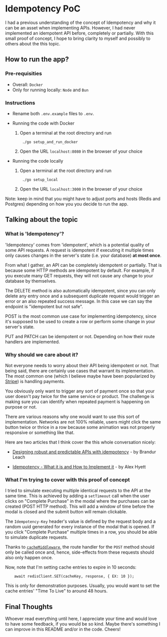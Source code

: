# Idempotency PoC

I had a previous understanding of the concept of Idempotency and why it can be an asset when implementing APIs. However, I had never implemented an idempotent API before, completely or partially. With this small proof of concept, I hope to bring clarity to myself and possibly to others about the this topic.

## How to run the app?

### Pre-requisities

- Overall: `Docker`
- Only for running locally: `Node` and `Bun`

### Instructions

* Rename both `.env.example` files to `.env`.

* Running the code with Docker

    1. Open a terminal at the root directory and run

            ./go setup_and_run_docker

    2. Open the URL `localhost:8080` in the browser of your choice

* Running the code locally

    1. Open a terminal at the root directory and run

            ./go setup_local

    2. Open the URL `localhost:3000` in the browser of your choice

Note: keep in mind that you might have to adjust ports and hosts (Redis and Postgres) depending on how you you decide to run the app.

## Talking about the topic

### What is 'Idempotency'?

'Idempotency' comes from 'idempotent', which is a potential quality of some API requests. A request is idempotent if executing it multiple times only causes changes in the server's state (i.e. your database) **at most once**.

From what I gather, an API can be completely idempotent or partially. That is because some HTTP methods are idempotent by default. For example, if you execute many GET requests, they will not cause any change to your database by themselves.

The DELETE method is also automatically idempotent, since you can only delete any entry once and a subsequent duplicate request would trigger an error or an also repeated success message. In this case we can say the endpoint is "idempotent but not safe".

POST is the most common use case for implementing idempotency, since it's supposed to be used to create a row or perform some change in your server's state.

PUT and PATCH can be idempotent or not. Depending on how their route handlers are implemented.

### Why should we care about it?

Not everyone needs to worry about their API being idempotent or not. That being said, there are certainly use cases that warrant its implementation. The most common one (which I believe maybe have been popularized by [Stripe](https://stripe.com/blog/idempotency)) is handling payments.

You obviously only want to trigger any sort of payment once so that your user doesn't pay twice for the same service or product. The challenge is making sure you can identify when repeated payment is happening on purpose or not.

There are various reasons why one would want to use this sort of implementation. Networks are not 100% reliable, users might click the same button twice or thrice in a row because some animation was not properly responsive or something like that.

Here are two articles that I think cover the this whole conversation nicely:
- [Designing robust and predictable APIs with idempotency](https://stripe.com/blog/idempotency) - by Brandur Leach

- [Idempotency - What it is and How to Implement it](https://www.alexhyett.com/idempotency/#what-is-idempotency) - by Alex Hyett

### What I'm trying to cover with this proof of concept

I tried to simulate executing multiple identical requests to the API at the same time. This is achieved by adding a `setTimeout` call when the user clicks on "Complete Purchase" in the modal where the purchases can be created (POST HTTP method). This will add a window of time before the modal is closed and the submit button will remain clickable.

The `Idempotency-Key` header's value is defined by the request body and a random uuid generated for every instance of the modal that is opened. If you click "Complete Purchase" multiple times in a row, you should be able to simulate duplicate requests.

Thanks to [`cacheMiddleware`](./server/api/middlewares/cacheMiddleware.ts), the route handler for the `POST` method should only be called once and, hence, side-effects from these requests should also only happen once.

Now, note that I'm setting cache entries to expire in 10 seconds:

        await redisClient.SET(cacheKey, response, { EX: 10 });

This is only for demonstration purposes. Usually, you would want to set the cache entries' "Time To Live" to around 48 hours.

## Final Thoughts

Whoever read everything until here, I appreciate your time and would love to have some feedback, if you would be so kind. Maybe there's something I can improve in this README and/or in the code. Cheers!